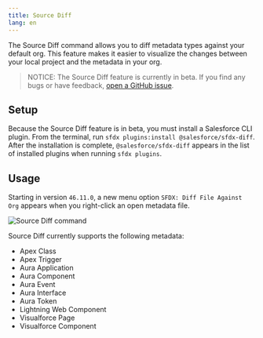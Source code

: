 ```yaml
---
title: Source Diff
lang: en
---
```


The Source Diff command allows you to diff metadata types against your default org. This feature makes it easier to visualize the changes between your local project and the metadata in your org.

> NOTICE: The Source Diff feature is currently in beta. If you find any bugs or have feedback, [open a GitHub issue](../bugs-and-feedback).

## Setup

Because the Source Diff feature is in beta, you must install a Salesforce CLI plugin. From the terminal, run `sfdx plugins:install @salesforce/sfdx-diff`.
After the installation is complete, `@salesforce/sfdx-diff` appears in the list of installed plugins when running `sfdx plugins`.

## Usage

Starting in version `46.11.0`, a new menu option `SFDX: Diff File Against Org` appears when you right-click an open metadata file.

![Source Diff command](./images/source_diff.png)

Source Diff currently supports the following metadata:

- Apex Class
- Apex Trigger
- Aura Application
- Aura Component
- Aura Event
- Aura Interface
- Aura Token
- Lightning Web Component
- Visualforce Page
- Visualforce Component
